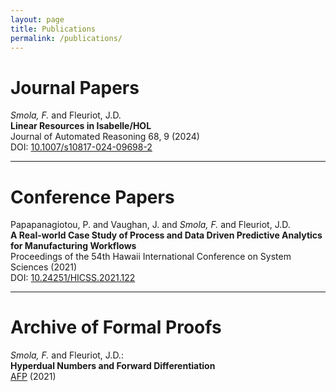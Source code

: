 ```yaml
---
layout: page
title: Publications
permalink: /publications/
---
```

# Journal Papers

_Smola, F._ and Fleuriot, J.D.  
__Linear Resources in Isabelle/HOL__  
Journal of Automated Reasoning 68, 9 (2024)  
DOI: [10.1007/s10817-024-09698-2](https://doi.org/10.1007/s10817-024-09698-2)

---

# Conference Papers

Papapanagiotou, P. and Vaughan, J. and _Smola, F._ and Fleuriot, J.D.  
__A Real-world Case Study of Process and Data Driven Predictive Analytics for Manufacturing Workflows__  
Proceedings of the 54th Hawaii International Conference on System Sciences (2021)  
DOI: [10.24251/HICSS.2021.122](https://doi.org/10.24251/HICSS.2021.122)

---

# Archive of Formal Proofs

_Smola, F._ and Fleuriot, J.D.:  
__Hyperdual Numbers and Forward Differentiation__  
[AFP](https://www.isa-afp.org/entries/Hyperdual.html) (2021)
